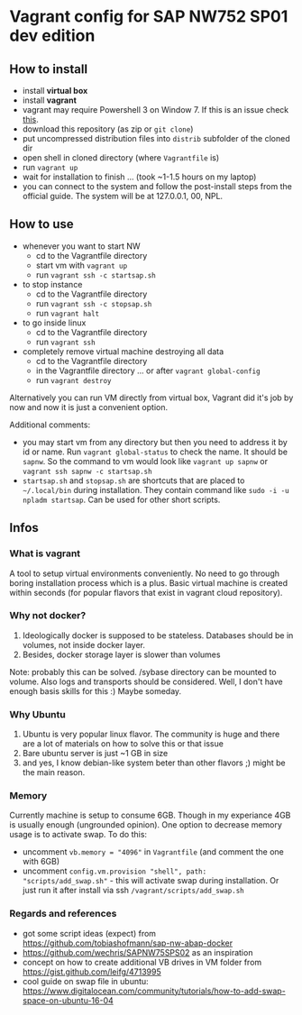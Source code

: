 # Vagrant config for SAP NW752 SP01 dev edition

## How to install

- install **virtual box**
- install **vagrant**
- vagrant may require Powershell 3 on Window 7. If this is an issue check [this](https://docs.microsoft.com/en-us/skypeforbusiness/set-up-your-computer-for-windows-powershell/download-and-install-windows-powershell-3-0).
- download this repository (as zip or `git clone`)
- put uncompressed distribution files into `distrib` subfolder of the cloned dir
- open shell in cloned directory (where `Vagrantfile` is)
- run `vagrant up`
- wait for installation to finish ... (took ~1-1.5 hours on my laptop)
- you can connect to the system and follow the post-install steps from the official guide. The system will be at 127.0.0.1, 00, NPL.

## How to use

- whenever you want to start NW
    - cd to the Vagrantfile directory
    - start vm with `vagrant up`
    - run `vagrant ssh -c startsap.sh`
- to stop instance
    - cd to the Vagrantfile directory
    - run `vagrant ssh -c stopsap.sh`
    - run `vagrant halt`
- to go inside linux
    - cd to the Vagrantfile directory
    - run `vagrant ssh`
- completely remove virtual machine destroying all data
    - cd to the Vagrantfile directory
    - in the Vagrantfile directory ... or after `vagrant global-config`
    - run `vagrant destroy`

Alternatively you can run VM directly from virtual box, Vagrant did it's job by now and now it is just a convenient option.

Additional comments:

- you may start vm from any directory but then you need to address it by id or name. Run `vagrant global-status` to check the name. It should be `sapnw`. So the command to vm would look like `vagrant up sapnw` or `vagrant ssh sapnw -c startsap.sh`
- `startsap.sh` and `stopsap.sh` are shortcuts that are placed to `~/.local/bin` during installation. They contain command like `sudo -i -u npladm startsap`. Can be used for other short scripts.

## Infos

### What is vagrant

A tool to setup virtual environments conveniently. No need to go through boring installation process which is a plus. Basic virtual machine is created within seconds (for popular flavors that exist in vagrant cloud repository).

### Why not docker?

1) Ideologically docker is supposed to be stateless. Databases should be in volumes, not inside docker layer.
2) Besides, docker storage layer is slower than volumes

Note: probably this can be solved. /sybase directory can be mounted to volume. Also logs and transports should be considered. Well, I don't have enough basis skills for this :) Maybe someday.

### Why Ubuntu

1) Ubuntu is very popular linux flavor. The community is huge and there are a lot of materials on how to solve this or that issue
2) Bare ubuntu server is just ~1 GB in size
3) and yes, I know debian-like system beter than other flavors ;) might be the main reason.

### Memory

Currently machine is setup to consume 6GB. Though in my experiance 4GB is usually enough (ungrounded opinion). One option to decrease memory usage is to activate swap. To do this:
- uncomment `vb.memory = "4096"` in `Vagrantfile` (and comment the one with 6GB)
- uncomment `config.vm.provision "shell", path: "scripts/add_swap.sh"` - this will activate swap during installation. Or just run it after install via ssh `/vagrant/scripts/add_swap.sh`

### Regards and references

- got some script ideas (expect) from https://github.com/tobiashofmann/sap-nw-abap-docker
- https://github.com/wechris/SAPNW75SPS02 as an inspiration
- concept on how to create additional VB drives in VM folder from https://gist.github.com/leifg/4713995
- cool guide on swap file in ubuntu: https://www.digitalocean.com/community/tutorials/how-to-add-swap-space-on-ubuntu-16-04
